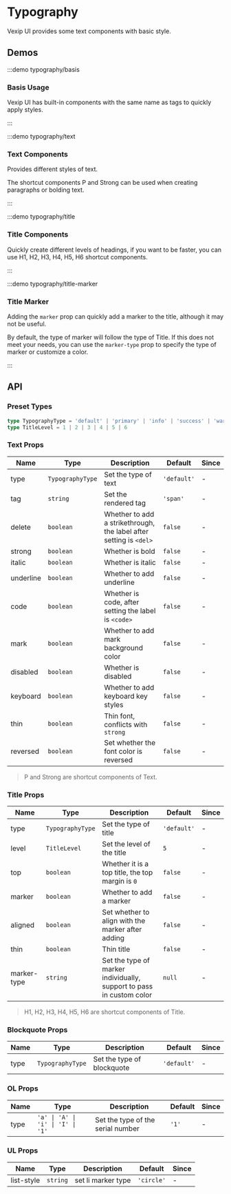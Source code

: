 # Typography

Vexip UI provides some text components with basic style.

## Demos

:::demo typography/basis

### Basis Usage

Vexip UI has built-in components with the same name as tags to quickly apply styles.

:::

:::demo typography/text

### Text Components

Provides different styles of text.

The shortcut components P and Strong can be used when creating paragraphs or bolding text.

:::

:::demo typography/title

### Title Components

Quickly create different levels of headings, if you want to be faster, you can use H1, H2, H3, H4, H5, H6 shortcut components.

:::

:::demo typography/title-marker

### Title Marker

Adding the `marker` prop can quickly add a marker to the title, although it may not be useful.

By default, the type of marker will follow the type of Title. If this does not meet your needs, you can use the `marker-type` prop to specify the type of marker or customize a color.

:::

## API

### Preset Types

```ts
type TypographyType = 'default' | 'primary' | 'info' | 'success' | 'warning' | 'error'
type TitleLevel = 1 | 2 | 3 | 4 | 5 | 6
```

### Text Props

| Name      | Type             | Description                                                        | Default     | Since |
| --------- | ---------------- | ------------------------------------------------------------------ | ----------- | ----- |
| type      | `TypographyType` | Set the type of text                                               | `'default'` | -     |
| tag       | `string`         | Set the rendered tag                                               | `'span'`    | -     |
| delete    | `boolean`        | Whether to add a strikethrough, the label after setting is `<del>` | `false`     | -     |
| strong    | `boolean`        | Whether is bold                                                    | `false`     | -     |
| italic    | `boolean`        | Whether is italic                                                  | `false`     | -     |
| underline | `boolean`        | Whether to add underline                                           | `false`     | -     |
| code      | `boolean`        | Whether is code, after setting the label is `<code>`               | `false`     | -     |
| mark      | `boolean`        | Whether to add mark background color                               | `false`     | -     |
| disabled  | `boolean`        | Whether is disabled                                                | `false`     | -     |
| keyboard  | `boolean`        | Whether to add keyboard key styles                                 | `false`     | -     |
| thin      | `boolean`        | Thin font, conflicts with `strong`                                 | `false`     | -     |
| reversed  | `boolean`        | Set whether the font color is reversed                             | `false`     | -     |

> P and Strong are shortcut components of Text.

### Title Props

| Name        | Type             | Description                                                          | Default     | Since |
| ----------- | ---------------- | -------------------------------------------------------------------- | ----------- | ----- |
| type        | `TypographyType` | Set the type of title                                                | `'default'` | -     |
| level       | `TitleLevel`     | Set the level of the title                                           | `5`         | -     |
| top         | `boolean`        | Whether it is a top title, the top margin is `0`                     | `false`     | -     |
| marker      | `boolean`        | Whether to add a marker                                              | `false`     | -     |
| aligned     | `boolean`        | Set whether to align with the marker after adding                    | `false`     | -     |
| thin        | `boolean`        | Thin title                                                           | `false`     | -     |
| marker-type | `string`         | Set the type of marker individually, support to pass in custom color | `null`      | -     |

> H1, H2, H3, H4, H5, H6 are shortcut components of Title.

### Blockquote Props

| Name | Type             | Description                | Default     | Since |
| ---- | ---------------- | -------------------------- | ----------- | ----- |
| type | `TypographyType` | Set the type of blockquote | `'default'` | -     |

### OL Props

| Name | Type                              | Description                       | Default | Since |
| ---- | --------------------------------- | --------------------------------- | ------- | ----- |
| type | `'a' \| 'A' \| 'i' \| 'I' \| '1'` | Set the type of the serial number | `'1'`   | -     |

### UL Props

| Name       | Type     | Description        | Default    | Since |
| ---------- | -------- | ------------------ | ---------- | ----- |
| list-style | `string` | set li marker type | `'circle'` | -     |
